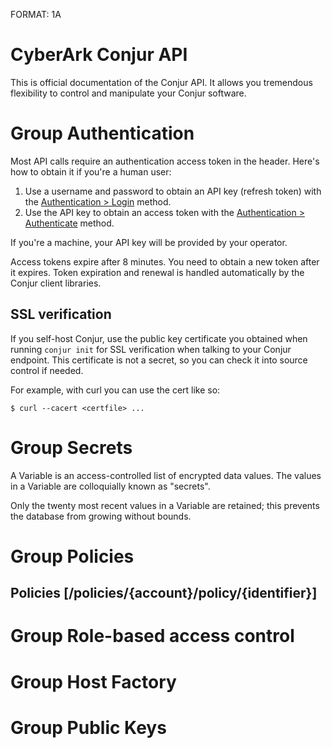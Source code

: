 FORMAT: 1A

# CyberArk Conjur API

This is official documentation of the Conjur API. It
allows you tremendous flexibility to control and manipulate your
Conjur software.

# Group Authentication

Most API calls require an authentication access token in the header. Here's how to obtain it if you're a human user:

1. Use a username and password to obtain an API key (refresh token) with the [Authentication > Login](#authentication-login-get) method.
2. Use the API key to obtain an access token with the [Authentication > Authenticate](#authentication-authenticate-post) method.

If you're a machine, your API key will be provided by your operator.

Access tokens expire after 8 minutes. You need to obtain a new token after it expires.
Token expiration and renewal is handled automatically by the
Conjur client libraries.

## SSL verification

If you self-host Conjur, use the public key certificate you obtained when running `conjur init` for SSL verification when talking to your Conjur endpoint.
This certificate is not a secret, so you can check it into source control if needed.

For example, with curl you can use the cert like so:

```
$ curl --cacert <certfile> ...
```

<!-- include(login.md) -->

<!-- include(authenticate.md) -->

<!-- include(update_password.md) -->

<!-- include(rotate_api_key.md) -->

# Group Secrets

A Variable is an access-controlled list of encrypted data values. The values in a Variable are colloquially known as "secrets".

Only the twenty most recent values in a Variable are retained; this prevents the database from growing without bounds.

<!-- include(secrets.md) -->

# Group Policies

## Policies [/policies/{account}/policy/{identifier}]

<!-- include(replace_policy.md) -->

<!-- include(append_policy.md) -->

<!-- include(update_policy.md) -->

# Group Role-based access control

<!-- include(show_role.md) -->

<!-- include(list_resources.md) -->

<!-- include(show_resource.md) -->

<!-- include(show_permitted_roles.md) -->

<!-- include(check_permission.md) -->

# Group Host Factory

<!-- include(host_factory_create_tokens.md) -->

<!-- include(host_factory_revoke_token.md) -->

<!-- include(host_factory_create_host.md) -->

# Group Public Keys

<!-- include(show_public_keys.md) -->
